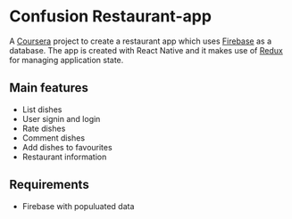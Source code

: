 # Confusion Restaurant-app

A [Coursera](https://www.coursera.org/) project to create a restaurant app which uses [Firebase](https://firebase.google.com/) as a database. The app is created with React Native
 and it makes use of [Redux](https://redux.js.org/) for managing application state. 

## Main features

- List dishes
- User signin and login
- Rate dishes
- Comment dishes
- Add dishes to favourites
- Restaurant information

## Requirements

- Firebase with populuated data
